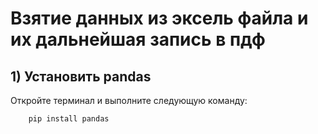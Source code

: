 # Взятие данных из эксель файла и их дальнейшая запись в пдф
## 1) Установить pandas
Откройте терминал и выполните следующую команду:  
```
    pip install pandas
```
